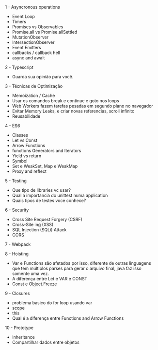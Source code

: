 1 - Asyncronous operations

- Event Loop
- Timers
- Promises vs Observables
- Promise.all vs Promise.allSettled
- MutationObserver
- IntersectionObserver
- Event Emitters
- callbacks / callback hell
- async and await

2 - Typescript

- Guarda sua opinião para você.

3 - Técnicas de Optimização

- Memoization / Cache
- Usar os comandos break e continue e goto nos loops
- Web Workers fazem tarefas pesadas em segundo plano no navegador
- Evitar Memory Leaks, e criar novas referencias, scroll infinito
- Reusabilidade

4 - ES6

- Classes
- Let vs Const
- Arrow Functions
- functions Generators and Iterators
- Yield vs return
- Symbol
- Set e WeakSet, Map e WeakMap
- Proxy and reflect

5 - Testing

- Que tipo de libraries vc usar?
- Qual a importancia do unittest numa application
- Quais tipos de testes voce conhece?

6 - Security

- Cross Site Request Forgery (CSRF)
- Cross-Site ing (XSS)
- SQL Injection (SQLi) Attack
- CORS

7 - Webpack

8 - Hoisting

- Var e Functions são afetados por isso, diferente de outras linguagens que tem múltiplos parses para gerar o arquivo final, java faz isso somente uma vez.
- A diferença entre Let e VAR e CONST
- Const e Object.Freeze

9 - Closures

- problema basico do for loop usando var
- scope
- this
- Qual é a diferença entre Functions and Arrow Functions

10 - Prototype

- Inheritance
- Compartilhar dados entre objetos

